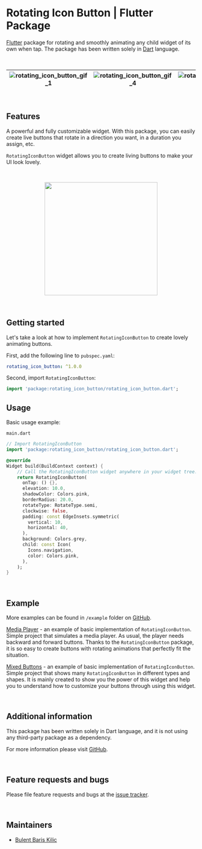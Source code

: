 # Rotating Icon Button | Flutter Package

[Flutter](https://flutter.dev/) package for rotating and smoothly animating any child widget of its own when tap. The package has been written solely in [Dart](https://dart.dev/) language.

&nbsp;

| ![rotating_icon_button_gif_1](https://github.com/BBarisKilic/Rotating-Icon-Button/blob/master/screenshot/rotating_icon_button_gif_1.gif?raw=true) | ![rotating_icon_button_gif_4](https://github.com/BBarisKilic/Rotating-Icon-Button/blob/master/screenshot/rotating_icon_button_gif_4.gif?raw=true) |  ![rotating_icon_button_gif_3](https://github.com/BBarisKilic/Rotating-Icon-Button/blob/master/screenshot/rotating_icon_button_gif_3.gif?raw=true)
| :-: | :-: | :-: |

&nbsp;

## Features

A powerful and fully customizable widget. With this package, you can easily create live buttons that rotate in a direction you want, in a duration you assign, etc.

`RotatingIconButton` widget allows you to create living buttons to make your UI look lovely.

&nbsp;

<p align="center"><img src="https://github.com/BBarisKilic/Rotating-Icon-Button/blob/master/screenshot/rotating_icon_button_gif_2.gif?raw=true" width="300"></p>

&nbsp;

## Getting started

Let's take a look at how to implement `RotatingIconButton` to create lovely animating buttons.

First, add the following line to `pubspec.yaml`:
```yaml
rotating_icon_button: ^1.0.0
```

Second, import `RotatingIconButton`:
```dart
import 'package:rotating_icon_button/rotating_icon_button.dart';
```

## Usage

Basic usage example: 

`main.dart`
```dart
// Import RotatingIconButton
import 'package:rotating_icon_button/rotating_icon_button.dart';

@override
Widget build(BuildContext context) {
    // Call the RotatingIconButton widget anywhere in your widget tree.
    return RotatingIconButton(
      onTap: () {},
      elevation: 10.0,
      shadowColor: Colors.pink,
      borderRadius: 20.0,
      rotateType: RotateType.semi,
      clockwise: false,
      padding: const EdgeInsets.symmetric(
        vertical: 10,
        horizontal: 40,
      ),
      background: Colors.grey,
      child: const Icon(
        Icons.navigation,
        color: Colors.pink,
      ),
    );
}
```

&nbsp;

## Example

More examples can be found in `/example` folder on [GitHub](https://github.com/BBarisKilic/Rotating-Icon-Button). 

[Media Player](https://github.com/BBarisKilic/Rotating-Icon-Button/tree/master/example/media_player) - an example of basic implementation of `RotatingIconButton`. Simple project that simulates a media player. As usual, the player needs backward and forward buttons. Thanks to the `RotatingIconButton` package, it is so easy to create buttons with rotating animations that perfectly fit the situation.

[Mixed Buttons](https://github.com/BBarisKilic/Rotating-Icon-Button/tree/master/example/mixed_buttons) - an example of basic implementation of `RotatingIconButton`. Simple project that shows many `RotatingIconButton` in different types and shapes. It is mainly created to show you the power of this widget and help you to understand how to customize your buttons through using this widget.

&nbsp;

## Additional information

This package has been written solely in Dart language, and it is not using any third-party package as a dependency.

For more information please visit [GitHub](https://github.com/BBarisKilic/Rotating-Icon-Button).

&nbsp;

## Feature requests and bugs

Please file feature requests and bugs at the [issue tracker](https://github.com/BBarisKilic/Rotating-Icon-Button/issues).

&nbsp;

## Maintainers

- [Bulent Baris Kilic](https://github.com/BBarisKilic)